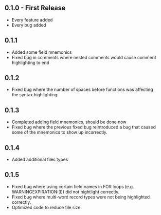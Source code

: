 ## 0.1.0 - First Release
* Every feature added
* Every bug added

## 0.1.1
* Added some field mnemonics
* Fixed bug in comments where nested comments would cause comment highlighting to end

## 0.1.2
* Fixed bug where the number of spaces before functions was affecting the syntax highlighting.

## 0.1.3
* Completed adding field mnemonics, should be done now
* Fixed bug where the previous fixed bug reintroduced a bug that caused some of the mnemonics to show up incorrectly.

## 0.1.4
* Added additional files types

## 0.1.5
* Fixed bug where using certain field names in FOR loops (e.g. WARNINGEXPIRATION:(I)) did not hightlight correctly.
* Fixed bug where multi-word record types were not being highlighted correctly.
* Optimized code to reduce file size. 
